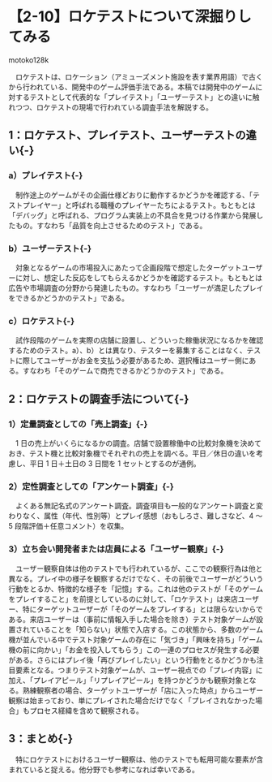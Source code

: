 # 【2-10】ロケテストについて深掘りしてみる

<div class="author">motoko128k</div>

　ロケテストは、ロケーション（アミューズメント施設を表す業界用語）で古くから行われている、開発中のゲーム評価手法である。本稿では開発中のゲームに対するテストとして代表的な「プレイテスト」「ユーザーテスト」との違いに触れつつ、ロケテストの現場で行われている調査手法を解説する。

## 1：ロケテスト、プレイテスト、ユーザーテストの違い{-}

### a）プレイテスト{-}

　制作途上のゲームがその企画仕様どおりに動作するかどうかを確認する、「テストプレイヤー」と呼ばれる職種のプレイヤーたちによるテスト。もともとは「デバッグ」と呼ばれる、プログラム実装上の不具合を見つける作業から発展したもの。すなわち「品質を向上させるためのテスト」である。

### b）ユーザーテスト{-}

　対象となるゲームの市場投入にあたって企画段階で想定したターゲットユーザーに対し、想定した反応をしてもらえるかどうかを確認するテスト。もともとは広告や市場調査の分野から発達したもの。すなわち「ユーザーが満足したプレイをできるかどうかのテスト」である。

### c）ロケテスト{-}

　試作段階のゲームを実際の店舗に設置し、どういった稼働状況になるかを確認するためのテスト。a）、b）とは異なり、テスターを募集することはなく、テストに際してユーザーがお金を支払う必要があるため、選択権はユーザー側にある。すなわち「そのゲームで商売できるかどうかのテスト」である。

## 2：ロケテストの調査手法について{-}

### 1）定量調査としての「売上調査」{-}

　1 日の売上がいくらになるかの調査。店舗で設置稼働中の比較対象機を決めておき、テスト機と比較対象機でそれぞれの売上を調べる。平日／休日の違いを考慮し、平日 1 日＋土日の 3 日間を 1 セットとするのが通例。

### 2）定性調査としての「アンケート調査」{-}

　よくある無記名式のアンケート調査。調査項目も一般的なアンケート調査と変わりなく、属性（年代、性別等）とプレイ感想（おもしろさ、難しさなど、4 ～ 5 段階評価＋任意コメント）を収集。

### 3）立ち会い開発者または店員による「ユーザー観察」{-}

　ユーザー観察自体は他のテストでも行われているが、ここでの観察行為は他と異なる。プレイ中の様子を観察するだけでなく、その前後でユーザーがどういう行動をとるか、特徴的な様子を「記憶」する。これは他のテストが「そのゲームをプレイすること」を前提としているのに対して、「ロケテスト」は来店ユーザー、特にターゲットユーザーが「そのゲームをプレイする」とは限らないからである。来店ユーザーは（事前に情報入手した場合を除き）テスト対象ゲームが設置されていることを「知らない」状態で入店する。この状態から、多数のゲーム機が並んでいる中でテスト対象ゲームの存在に「気づき」「興味を持ち」「ゲーム機の前に向かい」「お金を投入してもらう」この一連のプロセスが発生する必要がある。さらにはプレイ後「再びプレイしたい」という行動をとるかどうかも注目要素となる。つまりテスト対象ゲームが、ユーザー視点での「プレイ内容」に加え、「プレイアピール」「リプレイアピール」を持つかどうかも観察対象となる。熟練観察者の場合、ターゲットユーザーが「店に入った時点」からユーザー観察は始まっており、単にプレイされた場合だけでなく「プレイされなかった場合」もプロセス経緯を含めて観察される。

## 3：まとめ{-}

　特にロケテストにおけるユーザー観察は、他のテストでも転用可能な要素が含まれていると捉える。他分野でも参考になれば幸いである。
